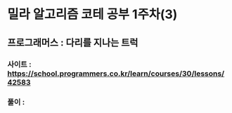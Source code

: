 # 밀라 알고리즘 코테 공부 1주차(3)

## 프로그래머스 : 다리를 지나는 트럭

### 사이트 : https://school.programmers.co.kr/learn/courses/30/lessons/42583
### 풀이 : 